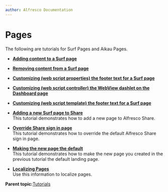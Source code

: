 ```yaml
---
author: Alfresco Documentation
---
```


# Pages

The following are tutorials for Surf Pages and Aikau Pages.

-   **[Adding content to a Surf page](../tasks/dev-extensions-share-tutorials-add-content.md)**  

-   **[Removing content from a Surf page](../tasks/dev-extensions-share-tutorials-hide-content.md)**  

-   **[Customizing \(web script properties\) the footer text for a Surf page](../tasks/dev-extensions-share-tutorials-i18n-customize.md)**  

-   **[Customizing \(web script controller\) the WebView dashlet on the Dashboard page](../tasks/dev-extensions-share-tutorials-js-customize.md)**  

-   **[Customizing \(web script template\) the footer text for a Surf page](../tasks/dev-extensions-share-tutorials-fm-temp-customize.md)**  

-   **[Adding a new Surf page to Share](../tasks/dev-extensions-share-tutorials-add-page.md)**  
This tutorial demonstrates how to add a new page to Alfresco Share.
-   **[Override Share sign in page](../tasks/dev-extensions-share-tutorials-override-login-page.md)**  
This tutorial demonstrates how to override the default Alfresco Share sign in page.
-   **[Making the new page the default](../tasks/dev-extensions-share-tutorials-make-default.md)**  
This tutorial demonstrates how to make the new page you created in the previous tutorial the default landing page.
-   **[Localizing Pages](../concepts/dev-extensions-share-ui-framework-localization.md)**  
Use this information to localize pages.

**Parent topic:**[Tutorials](../concepts/dev-extensions-share-tutorials-intro.md)

